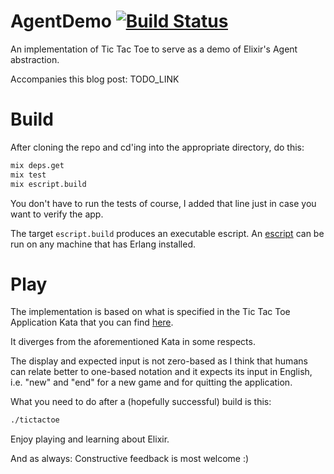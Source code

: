 AgentDemo [![Build Status](https://travis-ci.org/mkrogemann/agent_demo.svg)](https://travis-ci.org/mkrogemann/agent_demo)
============

An implementation of Tic Tac Toe to serve as a demo of Elixir's Agent abstraction.

Accompanies this blog post: TODO_LINK

# Build

After cloning the repo and cd'ing into the appropriate directory, do this:

``` bash
mix deps.get
mix test
mix escript.build
```

You don't have to run the tests of course, I added that line just in case you want to verify the app.

The target ```escript.build``` produces an executable escript. An [escript](http://erlang.org/doc/man/escript.html) can be run on any machine that has Erlang installed.

# Play

The implementation is based on what is specified in the Tic Tac Toe Application Kata that you can find [here](http://ccd-school.de/coding-dojo/).

It diverges from the aforementioned Kata in some respects.

The display and expected input is not zero-based as I think that humans can relate better to one-based notation and it expects its input in English, i.e. "new" and "end" for a new game and for quitting the application.

What you need to do after a (hopefully successful) build is this:

``` bash
./tictactoe
```

Enjoy playing and learning about Elixir.

And as always: Constructive feedback is most welcome :)

